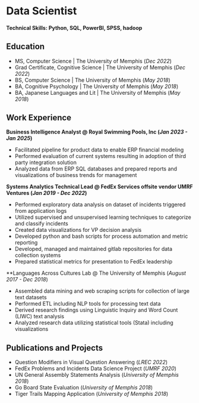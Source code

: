 # Data Scientist

#### Technical Skills: Python, SQL, PowerBI, SPSS, hadoop

## Education
- MS, Computer Science | The University of Memphis (_Dec 2022_)
- Grad Certificate, Cognitive Science | The University of Memphis (_Dec 2022_)
- BS, Computer Science | The University of Memphis (_May 2018_)
- BA, Cognitive Psychology | The University of Memphis (_May 2018_)
- BA, Japanese Languages and Lit | The University of Memphis (_May 2018_)

## Work Experience
**Business Intelligence Analyst @ Royal Swimming Pools, Inc (_Jan 2023 - Jan 2025_)**
- Facilitated pipeline for product data to enable ERP financial modeling
- Performed evaluation of current systems resulting in adoption of third party integration solution
- Analyzed data from ERP SQL databases and prepared reports and visualizations of business trends for
management

**Systems Analytics Technical Lead @ FedEx Services offsite vendor UMRF Ventures (_Jan 2019 - Dec 2022_)**
- Performed exploratory data analysis on dataset of incidents triggered from application logs
- Utilized supervised and unsupervised learning techniques to categorize and classify incidents
- Created data visualizations for VP decision analysis
- Developed python and bash scripts for process automation and metric reporting
- Developed, managed and maintained gitlab repositories for data collection systems
- Prepared statistical metrics for presentation to FedEx leadership

**Languages Across Cultures Lab @ The University of Memphis (_August 2017 - Dec 2018_)
- Assembled data mining and web scraping scripts for collection of large text datasets
- Performed ETL including NLP tools for processing text data
- Derived research findings using Linguistic Inquiry and Word Count (LIWC) text analysis
- Analyzed research data utilizing statistical tools (Stata) including visualizations

## Publications and Projects
- Question Modifiers in Visual Question Answering (_LREC 2022_)
- FedEx Problems and Incidents Data Science Project (_UMRF 2020_)
- UN General Assembly Statements Analysis (_University of Memphis 2018_)
- Go Board State Evaluation (_University of Memphis 2018_)
- Tiger Trails Mapping Application (_University of Memphis 2018_)
